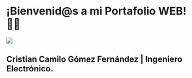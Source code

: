 # ¡Bienvenid@s a mi Portafolio WEB! 👨‍💻 

![](https://i.ibb.co/VHbksxH/Whats-App-Image-2023-12-18-at-18-37-13.jpg")


## Cristian Camilo Gómez Fernández | Ingeniero Electrónico.
